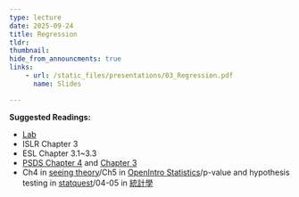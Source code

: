 ```yaml
---
type: lecture
date: 2025-09-24
title: Regression
tldr: 
thumbnail: 
hide_from_announcments: true
links: 
    - url: /static_files/presentations/03_Regression.pdf
      name: Slides

---
```

**Suggested Readings:**
- [Lab](https://github.com/phonchi/nsysu-math524/blob/main/static_files/presentations/Ch03-linreg-lab-zh.ipynb)
- ISLR Chapter 3
- ESL Chapter 3.1~3.3
- [PSDS Chapter 4](https://github.com/gedeck/practical-statistics-for-data-scientists/blob/master/python/notebooks/Chapter%204%20-%20Regression%20and%20Prediction.ipynb) and [Chapter 3](https://github.com/gedeck/practical-statistics-for-data-scientists/blob/master/python/notebooks/Chapter%203%20-%20Statistical%20Experiments%20and%20Significance%20Testing.ipynb)
- Ch4 in [seeing theory](https://seeing-theory.brown.edu/#secondPage/chapter4)/Ch5 in [OpenIntro Statistics](https://www.openintro.org/book/os/)/p-value and hypothesis testing in [statquest](https://www.youtube.com/watch?v=qBigTkBLU6g&list=PLblh5JKOoLUK0FLuzwntyYI10UQFUhsY9)/04-05 in [統計學](http://www.stat.nthu.edu.tw/~swcheng/Teaching/math2820/index.php)
